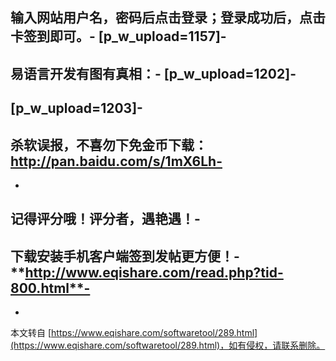 输入网站用户名，密码后点击登录；登录成功后，点击 卡签到即可。-
\[p\_w\_upload=1157\]-
-
易语言开发有图有真相：-
\[p\_w\_upload=1202\]-
-
\[p\_w\_upload=1203\]-
-
杀软误报，不喜勿下免金币下载：http://pan.baidu.com/s/1mX6Lh-
-
-
**记得评分哦！评分者，遇艳遇！**-
-
**下载安装手机客户端签到发帖更方便！**-
**http://www.eqishare.com/read.php?tid-800.html**-
-

-

本文转自 [https://www.eqishare.com/softwaretool/289.html](https://www.eqishare.com/softwaretool/289.html)，如有侵权，请联系删除。